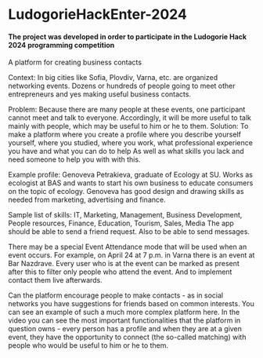 # LudogorieHackEnter-2024

#### The project was developed in order to participate in the Ludogorie Hack 2024 programming competition

A platform for creating business contacts

Context: In big cities like Sofia, Plovdiv, Varna, etc. are organized
networking events. Dozens or
hundreds of people going to meet other entrepreneurs and yes
making useful business contacts. 

Problem: Because there are many people at these events, one participant cannot
meet and talk to everyone. Accordingly, it will be more useful to talk mainly with people,
which may be useful to him or he to them.
Solution: To make a platform where you create a profile where you describe yourself
yourself, where you studied, where you work, what professional experience you have and what you can do
to help As well as what skills you lack and need someone to help you with
with this.

Example profile: Genoveva Petrakieva, graduate of Ecology at SU. Works as
ecologist at BAS and wants to start his own business to educate consumers
on the topic of ecology. Genoveva has good design and drawing skills as needed
from marketing, advertising and finance.

Sample list of skills: IT, Marketing, Management, Business Development, People
resources, Finance, Education, Tourism, Sales, Media
The app should be able to send a friend request. Also
to be able to send messages.

There may be a special Event Attendance mode that will be used when
an event occurs. For example, on April 24 at 7 p.m. in Varna there is an event at Bar Nazdrave.
Every user who is at the event can be marked as present after
this to filter only people who attend the event. And to implement
contact them live afterwards.

Can the platform encourage people to make contacts - as in
social networks you have suggestions for friends based on common interests.
You can see an example of such a much more complex platform here. In the video
you can see the most important functionalities that the platform in question
owns - every person has a profile and when they are at a given event, they have
the opportunity to connect (the so-called matching) with people who would be useful to him or
he to them.

